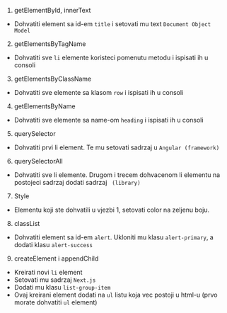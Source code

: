 1. getElementById, innerText
- Dohvatiti element sa id-em `title` i setovati mu text `Document Object Model`

2. getElementsByTagName
- Dohvatiti sve `li` elemente koristeci pomenutu metodu i ispisati ih u consoli

3. getElementsByClassName
- Dohvatiti sve elemente sa klasom `row` i ispisati ih u consoli

4. getElementsByName
- Dohvatiti sve elemente sa name-om `heading` i ispisati ih u consoli

5. querySelector
- Dohvatiti prvi li element. Te mu setovati sadrzaj u `Angular (framework)`

6. querySelectorAll
- Dohvatiti sve li elemente. Drugom i trecem dohvacenom li elementu na postojeci sadrzaj dodati sadrzaj ` (library)`

7. Style
- Elementu koji ste dohvatili u vjezbi 1, setovati color na zeljenu boju.

8. classList
- Dohvatiti element sa id-em `alert`. Ukloniti mu klasu `alert-primary`, a dodati klasu `alert-success`

9. createElement i appendChild
- Kreirati novi `li` element
- Setovati mu sadrzaj `Next.js`
- Dodati mu klasu `list-group-item`
- Ovaj kreirani element dodati na `ul` listu koja vec postoji u html-u (prvo morate dohvatiti `ul` element)